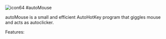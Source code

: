 ![icon64](https://user-images.githubusercontent.com/56438628/113895490-524e0e80-97c9-11eb-889c-9dd1a8439aeb.png) #autoMouse

autoMouse is a small and efficient AutoHotKey program that giggles mouse and acts as autoclicker.

Features:
